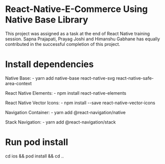 # React-Native-E-Commerce Using Native Base Library
This project was assigned as a task at the end of React Native training session. Sapna Prajapati, Prayag Joshi and Himanshu Gabhane has equally contributed in the successful completion of this project.

# Install dependencies

Native Base: -
yarn add native-base react-native-svg react-native-safe-area-context

React Native Elements: -
npm install react-native-elements

React Native Vector Icons: -
npm install --save react-native-vector-icons

Navigation Container: -
yarn add @react-navigation/native

Stack Navigation: -
yarn add @react-navigation/stack

# Run pod install
cd ios && pod install && cd ..
